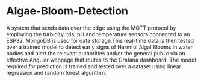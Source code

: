 # Algae-Bloom-Detection

A system that sends data over the edge using the MQTT protocol by employing the turbidity, tds, pH and temperature sensors connected to an ESP32. MongoDB is used for data storage.This real-time data is then tested over a trained model to detect early signs of Harmful Algal Blooms in water bodies and alert the relevant authorities and/or the general public via an effective Angular webpage that routes to the Grafana dashboard. The model required for prediction is trained and tested over a dataset using linear regression and random forest algorithm.
